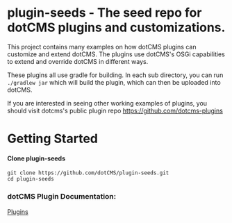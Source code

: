 # plugin-seeds - The seed repo for dotCMS plugins and customizations.

This project contains many examples on how dotCMS plugins can customize and extend dotCMS. The plugins use dotCMS's OSGi capabilities to extend and override dotCMS in different ways.

These plugins all use gradle for building.  In each sub directory, you can run
`./gradlew jar` which will build the plugin, which can then be uploaded into dotCMS.

If you are interested in seeing other working examples of plugins, you should visit dotcms's public plugin repo https://github.com/dotcms-plugins

# Getting Started

#### Clone plugin-seeds
```
git clone https://github.com/dotCMS/plugin-seeds.git
cd plugin-seeds
```

### dotCMS Plugin Documentation:
[Plugins](https://dotcms.com/docs/latest/plugins)
